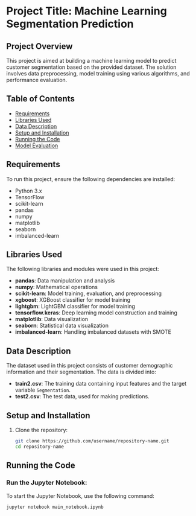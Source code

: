 # Project Title: Machine Learning Segmentation Prediction

## Project Overview
This project is aimed at building a machine learning model to predict customer segmentation based on the provided dataset. The solution involves data preprocessing, model training using various algorithms, and performance evaluation.

## Table of Contents
- [Requirements](#requirements)
- [Libraries Used](#libraries-used)
- [Data Description](#data-description)
- [Setup and Installation](#setup-and-installation)
- [Running the Code](#running-the-code)
- [Model Evaluation](#model-evaluation)

## Requirements
To run this project, ensure the following dependencies are installed:

- Python 3.x
- TensorFlow
- scikit-learn
- pandas
- numpy
- matplotlib
- seaborn
- imbalanced-learn

## Libraries Used
The following libraries and modules were used in this project:

- **pandas**: Data manipulation and analysis
- **numpy**: Mathematical operations
- **scikit-learn**: Model training, evaluation, and preprocessing
- **xgboost**: XGBoost classifier for model training
- **lightgbm**: LightGBM classifier for model training
- **tensorflow.keras**: Deep learning model construction and training
- **matplotlib**: Data visualization
- **seaborn**: Statistical data visualization
- **imbalanced-learn**: Handling imbalanced datasets with SMOTE

## Data Description
The dataset used in this project consists of customer demographic information and their segmentation. The data is divided into:

- **train2.csv**: The training data containing input features and the target variable `Segmentation`.
- **test2.csv**: The test data, used for making predictions.

## Setup and Installation
1. Clone the repository:
   ```bash
   git clone https://github.com/username/repository-name.git
   cd repository-name

## Running the Code

### Run the Jupyter Notebook:
To start the Jupyter Notebook, use the following command:

   ```bash
   jupyter notebook main_notebook.ipynb

